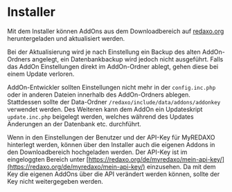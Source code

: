 # Installer

Mit dem Installer können AddOns aus dem Downloadbereich auf [redaxo.org](https://redaxo.org) heruntergeladen und aktualisiert werden.

Bei der Aktualisierung wird je nach Einstellung ein Backup des alten AddOn-Ordners angelegt, ein Datenbankbackup wird jedoch nicht ausgeführt. Falls das AddOn Einstellungen direkt im AddOn-Ordner ablegt, gehen diese bei einem Update verloren.

AddOn-Entwickler sollten Einstellungen nicht mehr in der `config.inc.php` oder in anderen Dateien innerhalb des AddOn-Ordners ablegen. Stattdessen sollte der Data-Ordner `/redaxo/include/data/addons/addonkey` verwendet werden.
Des Weiteren kann dem AddOn ein Updateskript `update.inc.php` beigelegt werden, welches während des Updates Änderungen an der Datenbank etc. durchführt.

Wenn in den Einstellungen der Benutzer und der API-Key für MyREDAXO hinterlegt werden, können über den Installer auch die eigenen Addons in den Downloadbereich hochgeladen werden. Der API-Key ist im eingeloggten Bereich unter [https://redaxo.org/de/myredaxo/mein-api-key/](https://redaxo.org/de/myredaxo/mein-api-key/) einzusehen. Da mit dem Key die eigenen AddOns über die API verändert werden können, sollte der Key nicht weitergegeben werden.
